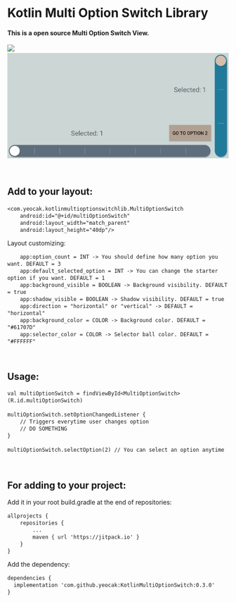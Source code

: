 # Kotlin Multi Option Switch Library

#### This is a open source Multi Option Switch View.
[![](https://jitpack.io/v/yeocak/KotlinMultiOptionSwitch.svg)](https://jitpack.io/#yeocak/KotlinMultiOptionSwitch) <br>
![](https://raw.githubusercontent.com/yeocak/KotlinMultiOptionSwitch/master/forgithub/animateland.gif)

<br>

## Add to your layout: 

    <com.yeocak.kotlinmultioptionswitchlib.MultiOptionSwitch
        android:id="@+id/multiOptionSwitch"
        android:layout_width="match_parent"
        android:layout_height="40dp"/>
        
Layout customizing:

        app:option_count = INT -> You should define how many option you want. DEFAULT = 3
        app:default_selected_option = INT -> You can change the starter option if you want. DEFAULT = 1
        app:background_visible = BOOLEAN -> Background visibility. DEFAULT = true
        app:shadow_visible = BOOLEAN -> Shadow visibility. DEFAULT = true
        app:direction = "horizontal" or "vertical" -> DEFAULT = "horizontal"
        app:background_color = COLOR -> Background color. DEFAULT = "#61707D"
        app:selector_color = COLOR -> Selector ball color. DEFAULT = "#FFFFFF"

<br>

## Usage:

    val multiOptionSwitch = findViewById<MultiOptionSwitch>(R.id.multiOptionSwitch)
    
    multiOptionSwitch.setOptionChangedListener { 
        // Triggers everytime user changes option
        // DO SOMETHING
    }
    
    multiOptionSwitch.selectOption(2) // You can select an option anytime
    
<br>

## For adding to your project:

Add it in your root build.gradle at the end of repositories:

    allprojects {
    	repositories {
    		...
    		maven { url 'https://jitpack.io' }
    	}
    }
    
Add the dependency:

    dependencies {
      implementation 'com.github.yeocak:KotlinMultiOptionSwitch:0.3.0'
    }
